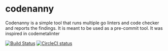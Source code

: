 # codenanny

Codenanny is a simple tool that runs multiple go linters and code checker and reports the findings.
It is meant to be used as a pre-commit tool.
It was inspired in codemetalinter 

[![Build Status](https://travis-ci.org/lagarciag/codenanny.svg "Travis CI status")](https://travis-ci.org/lagarciag/codennay)
[![CircleCI status](https://circleci.com/gh/lagarciag/codenanny.png?circle-token=:circle-token "CircleCI status")](https://circleci.com/gh/lagarciag/codenanny)




